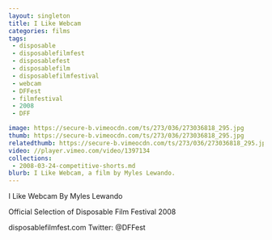 ```yaml
---
layout: singleton
title: I Like Webcam
categories: films
tags:
 - disposable
 - disposablefilmfest
 - disposablefest
 - disposablefilm
 - disposablefilmfestival
 - webcam
 - DFFest
 - filmfestival
 - 2008
 - DFF

image: https://secure-b.vimeocdn.com/ts/273/036/273036818_295.jpg
thumb: https://secure-b.vimeocdn.com/ts/273/036/273036818_295.jpg
relatedthumb: https://secure-b.vimeocdn.com/ts/273/036/273036818_295.jpg
video: //player.vimeo.com/video/1397134
collections:
 - 2008-03-24-competitive-shorts.md
blurb: I Like Webcam, a film by Myles Lewando.
---
```


I Like Webcam
By Myles Lewando

Official Selection of Disposable Film Festival 2008

disposablefilmfest.com
Twitter: @DFFest